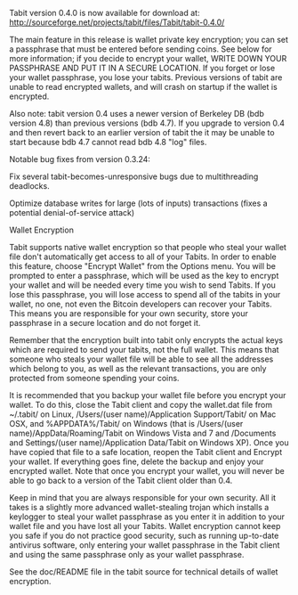Tabit version 0.4.0 is now available for download at:
http://sourceforge.net/projects/tabit/files/Tabit/tabit-0.4.0/

The main feature in this release is wallet private key encryption;
you can set a passphrase that must be entered before sending coins.
See below for more information; if you decide to encrypt your wallet,
WRITE DOWN YOUR PASSPHRASE AND PUT IT IN A SECURE LOCATION. If you
forget or lose your wallet passphrase, you lose your tabits.
Previous versions of tabit are unable to read encrypted wallets,
and will crash on startup if the wallet is encrypted.

Also note: tabit version 0.4 uses a newer version of Berkeley DB
(bdb version 4.8) than previous versions (bdb 4.7). If you upgrade
to version 0.4 and then revert back to an earlier version of tabit
the it may be unable to start because bdb 4.7 cannot read bdb 4.8
"log" files.


Notable bug fixes from version 0.3.24:

Fix several tabit-becomes-unresponsive bugs due to multithreading
deadlocks.

Optimize database writes for large (lots of inputs) transactions
(fixes a potential denial-of-service attack)


Wallet Encryption

Tabit supports native wallet encryption so that people who steal your
wallet file don't automatically get access to all of your Tabits.
In order to enable this feature, choose "Encrypt Wallet" from the
Options menu.  You will be prompted to enter a passphrase, which
will be used as the key to encrypt your wallet and will be needed
every time you wish to send Tabits.  If you lose this passphrase,
you will lose access to spend all of the tabits in your wallet,
no one, not even the Bitcoin developers can recover your Tabits.
This means you are responsible for your own security, store your
passphrase in a secure location and do not forget it.

Remember that the encryption built into tabit only encrypts the
actual keys which are required to send your tabits, not the full
wallet.  This means that someone who steals your wallet file will
be able to see all the addresses which belong to you, as well as the
relevant transactions, you are only protected from someone spending
your coins.

It is recommended that you backup your wallet file before you
encrypt your wallet.  To do this, close the Tabit client and
copy the wallet.dat file from ~/.tabit/ on Linux, /Users/(user
name)/Application Support/Tabit/ on Mac OSX, and %APPDATA%/Tabit/
on Windows (that is /Users/(user name)/AppData/Roaming/Tabit on
Windows Vista and 7 and /Documents and Settings/(user name)/Application
Data/Tabit on Windows XP).  Once you have copied that file to a
safe location, reopen the Tabit client and Encrypt your wallet.
If everything goes fine, delete the backup and enjoy your encrypted
wallet.  Note that once you encrypt your wallet, you will never be
able to go back to a version of the Tabit client older than 0.4.

Keep in mind that you are always responsible for your own security.
All it takes is a slightly more advanced wallet-stealing trojan which
installs a keylogger to steal your wallet passphrase as you enter it
in addition to your wallet file and you have lost all your Tabits.
Wallet encryption cannot keep you safe if you do not practice
good security, such as running up-to-date antivirus software, only
entering your wallet passphrase in the Tabit client and using the
same passphrase only as your wallet passphrase.

See the doc/README file in the tabit source for technical details
of wallet encryption.
